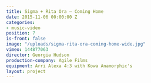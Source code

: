 ```yaml
---
title: Sigma + Rita Ora — Coming Home
date: 2015-11-06 00:00:00 Z
categories:
- music-video
position: 7
is-front: false
image: "/uploads/sigma-rita-ora-coming-home-wide.jpg"
vimeo: 144877063
director: Georgia Hudson
production-company: Agile Films
equipment: Arri Alexa 4:3 with Kowa Anamorphic's
layout: project
---
```


